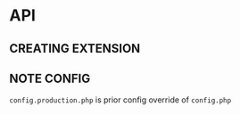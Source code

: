 # API

## CREATING EXTENSION



## NOTE CONFIG


`config.production.php` is prior config override of `config.php`

